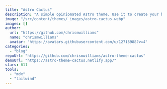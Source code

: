 ```yaml
---
title: "Astro Cactus"
description: "A simple opinionated Astro theme. Use it to create your blog or website."
image: "/src/content/themes/_images/astro-cactus.webp"
images: []
author:
  url: "https://github.com/chrismwilliams"
  name: "chrismwilliams"
  avatar: "https://avatars.githubusercontent.com/u/12715988?v=4"
categories:
  - "blog"
repoUrl: "https://github.com/chrismwilliams/astro-theme-cactus"
demoUrl: "https://astro-theme-cactus.netlify.app/"
stars: 611
tools:
  - "mdx"
  - "tailwind"
---
```

